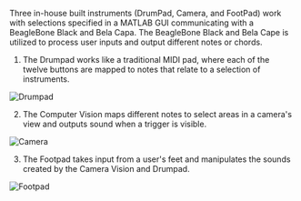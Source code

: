 Three in-house built instruments (DrumPad, Camera, and FootPad) work with selections specified in a MATLAB GUI communicating with a BeagleBone Black and Bela Capa.  The BeagleBone Black and Bela Cape is utilized to process user inputs and output different notes or chords.

1. The Drumpad works like a traditional MIDI pad, where each of the twelve buttons are mapped to notes that relate to a selection of instruments.  

![Drumpad](https://github.com/neilkatahira/EE-Emerge-2020-Loopmaster/blob/master/pictures/drumpad.png?raw=true)  

2. The Computer Vision maps different notes to select areas in a camera's view and outputs sound when a trigger is visible.  

![Camera](https://github.com/neilkatahira/EE-Emerge-2020-Loopmaster/blob/master/pictures/Camera%20and%20Hub.jpg?raw=true)  

3. The Footpad takes input from a user's feet and manipulates the sounds created by the Camera Vision and Drumpad.  

![Footpad](https://github.com/neilkatahira/EE-Emerge-2020-Loopmaster/blob/master/pictures/footpad.png?raw=true)  
